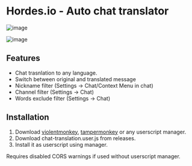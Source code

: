 # Hordes.io - Auto chat translator

![image](https://github.com/user-attachments/assets/bcbe26c2-5458-4829-beec-df98235b89d3)

![image](https://github.com/user-attachments/assets/daa3fd31-8eb7-4ca2-a5b8-d3680fd6595a)

## Features

- Chat trasnlation to any language.
- Switch between original and translated message
- Nickname filter (Settings -> Chat/Context Menu in chat)
- Channel filter (Settings -> Chat)
- Words exclude filter (Settings -> Chat)

## Installation

1. Download [violentmonkey](https://violentmonkey.github.io/), [tampermonkey](https://www.tampermonkey.net/) or any userscript manager.
2. Download chat-translation.user.js from releases.
3. Install it as userscript using manager.

Requires disabled CORS warnings if used without userscript manager.
